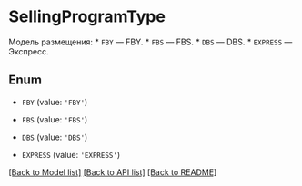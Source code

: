 # SellingProgramType

Модель размещения:  * `FBY` — FBY. * `FBS` — FBS. * `DBS` — DBS. * `EXPRESS` — Экспресс. 

## Enum

* `FBY` (value: `'FBY'`)

* `FBS` (value: `'FBS'`)

* `DBS` (value: `'DBS'`)

* `EXPRESS` (value: `'EXPRESS'`)

[[Back to Model list]](../README.md#documentation-for-models) [[Back to API list]](../README.md#documentation-for-api-endpoints) [[Back to README]](../README.md)


